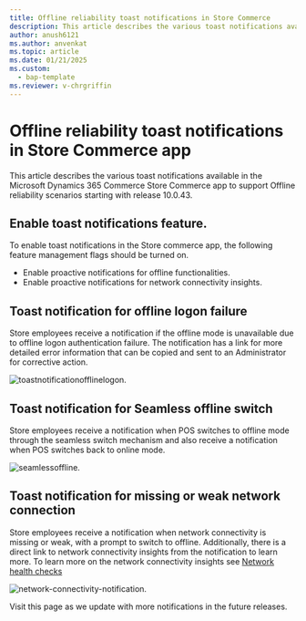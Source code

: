 ```yaml
---
title: Offline reliability toast notifications in Store Commerce
description: This article describes the various toast notifications available in Microsoft Dynamics 365 Commerce Store Commerce app.
author: anush6121
ms.author: anvenkat 
ms.topic: article 
ms.date: 01/21/2025
ms.custom: 
  - bap-template
ms.reviewer: v-chrgriffin
---
```


# Offline reliability toast notifications in Store Commerce app

This article describes the various toast notifications available in the Microsoft Dynamics 365 Commerce Store Commerce app to support Offline reliability scenarios starting with release 10.0.43. 

## Enable toast notifications feature.

To enable toast notifications in the Store commerce app, the following feature management flags should be turned on.

- Enable proactive notifications for offline functionalities.
- Enable proactive notifications for network connectivity insights.

## Toast notification for offline logon failure

Store employees receive a notification if the offline mode is unavailable due to offline logon authentication failure. The notification has a link for more detailed error information that can be copied and sent to an Administrator for corrective action.

![toastnotificationofflinelogon.](media/toastnotificationofflinelogon.jpg)

## Toast notification for Seamless offline switch

Store employees receive a notification when POS switches to offline mode through the seamless switch mechanism and also receive a notification when POS switches back to online mode.

![seamlessoffline.](media/seamlessoffline.jpg)

## Toast notification for missing or weak network connection

Store employees receive a notification when network connectivity is missing or weak, with a prompt to switch to offline. Additionally, there is a direct link to network connectivity 
insights from the notification to learn more. To learn more on the network connectivity insights see [Network health checks](pos-healthcheck.md) 

![network-connectivity-notification.](media/network-connectivity-notification.jpg)

Visit this page as we update with more notifications in the future releases.

